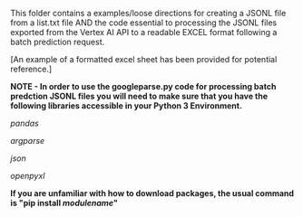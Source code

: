 This folder contains a examples/loose directions for creating a JSONL file from a list.txt file AND the code essential to processing the JSONL files exported from the Vertex AI API to a readable EXCEL format following a batch prediction request. 

[An example of a formatted excel sheet has been provided for potential reference.]

**NOTE - In order to use the googleparse.py code for processing batch predction JSONL files you will need to make sure that you have the following libraries accessible in your Python 3 Environment.**
 
 _pandas_
 
 _argparse_
  
  _json_
  
  _openpyxl_
  
 **If you are unfamiliar with how to download packages, the usual command is "pip install _modulename_"**

